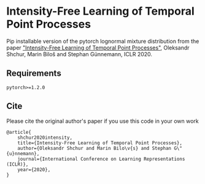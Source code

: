 # Intensity-Free Learning of Temporal Point Processes

Pip installable version of the pytorch lognormal mixture distribution from the paper
["Intensity-Free Learning of Temporal Point Processes"](https://openreview.net/forum?id=HygOjhEYDH), Oleksandr
Shchur, Marin Biloš and Stephan Günnemann, ICLR 2020.

## Requirements
```
pytorch>=1.2.0
```

## Cite
Please cite the original author's paper if you use this code in your own work
```
@article{
    shchur2020intensity,
    title={Intensity-Free Learning of Temporal Point Processes},
    author={Oleksandr Shchur and Marin Bilo\v{s} and Stephan G\"{u}nnemann},
    journal={International Conference on Learning Representations (ICLR)},
    year={2020},
}
```
